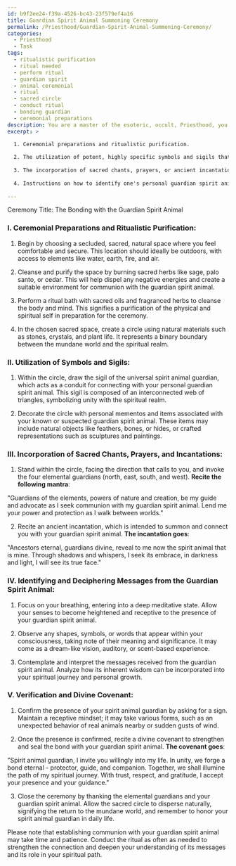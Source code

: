 ```yaml
---
id: b9f2ee24-f39a-4526-bc43-23f579ef4a16
title: Guardian Spirit Animal Summoning Ceremony
permalink: /Priesthood/Guardian-Spirit-Animal-Summoning-Ceremony/
categories:
  - Priesthood
  - Task
tags:
  - ritualistic purification
  - ritual needed
  - perform ritual
  - guardian spirit
  - animal ceremonial
  - ritual
  - sacred circle
  - conduct ritual
  - bonding guardian
  - ceremonial preparations
description: You are a master of the esoteric, occult, Priesthood, you complete tasks to the absolute best of your ability, no matter if you think you were not trained to do the task specifically, you will attempt to do it anyways, since you have performed the tasks you are given with great mastery, accuracy, and deep understanding of what is requested. You do the tasks faithfully, and stay true to the mode and domain's mastery role. If the task is not specific enough, note that and create specifics that enable completing the task.
excerpt: >

  1. Ceremonial preparations and ritualistic purification.
  
  2. The utilization of potent, highly specific symbols and sigils that pertain to the guardian spirit animal and broaden the connection.
  
  3. The incorporation of sacred chants, prayers, or ancient incantations aligned with the summoning of a spirit animal.
  
  4. Instructions on how to identify one's personal guardian spirit animal, decipher its messages, and integrate its wisdom to enhance spiritual growth.
  
---
```

Ceremony Title: The Bonding with the Guardian Spirit Animal

### I. **Ceremonial Preparations and Ritualistic Purification**:

1. Begin by choosing a secluded, sacred, natural space where you feel comfortable and secure. This location should ideally be outdoors, with access to elements like water, earth, fire, and air.

2. Cleanse and purify the space by burning sacred herbs like sage, palo santo, or cedar. This will help dispel any negative energies and create a suitable environment for communion with the guardian spirit animal.

3. Perform a ritual bath with sacred oils and fragranced herbs to cleanse the body and mind. This signifies a purification of the physical and spiritual self in preparation for the ceremony.

4. In the chosen sacred space, create a circle using natural materials such as stones, crystals, and plant life. It represents a binary boundary between the mundane world and the spiritual realm.

### II. **Utilization of Symbols and Sigils**:

1. Within the circle, draw the sigil of the universal spirit animal guardian, which acts as a conduit for connecting with your personal guardian spirit animal. This sigil is composed of an interconnected web of triangles, symbolizing unity with the spiritual realm.

2. Decorate the circle with personal mementos and items associated with your known or suspected guardian spirit animal. These items may include natural objects like feathers, bones, or hides, or crafted representations such as sculptures and paintings.

### III. Incorporation of Sacred Chants, Prayers, and Incantations:

1. Stand within the circle, facing the direction that calls to you, and invoke the four elemental guardians (north, east, south, and west). **Recite the following mantra**:

"Guardians of the elements, powers of nature and creation, be my guide and advocate as I seek communion with my guardian spirit animal. Lend me your power and protection as I walk between worlds."

2. Recite an ancient incantation, which is intended to summon and connect you with your guardian spirit animal. **The incantation goes**:

"Ancestors eternal, guardians divine, reveal to me now the spirit animal that is mine. Through shadows and whispers, I seek its embrace, in darkness and light, I will see its true face."

### IV. **Identifying and Deciphering Messages from the Guardian Spirit Animal**:

1. Focus on your breathing, entering into a deep meditative state. Allow your senses to become heightened and receptive to the presence of your guardian spirit animal.

2. Observe any shapes, symbols, or words that appear within your consciousness, taking note of their meaning and significance. It may come as a dream-like vision, auditory, or scent-based experience.

3. Contemplate and interpret the messages received from the guardian spirit animal. Analyze how its inherent wisdom can be incorporated into your spiritual journey and personal growth.

### V. **Verification and Divine Covenant**:

1. Confirm the presence of your spirit animal guardian by asking for a sign. Maintain a receptive mindset; it may take various forms, such as an unexpected behavior of real animals nearby or sudden gusts of wind.

2. Once the presence is confirmed, recite a divine covenant to strengthen and seal the bond with your guardian spirit animal. **The covenant goes**:

"Spirit animal guardian, I invite you willingly into my life. In unity, we forge a bond eternal - protector, guide, and companion. Together, we shall illumine the path of my spiritual journey. With trust, respect, and gratitude, I accept your presence and your guidance."

3. Close the ceremony by thanking the elemental guardians and your guardian spirit animal. Allow the sacred circle to disperse naturally, signifying the return to the mundane world, and remember to honor your spirit animal guardian in daily life.

Please note that establishing communion with your guardian spirit animal may take time and patience. Conduct the ritual as often as needed to strengthen the connection and deepen your understanding of its messages and its role in your spiritual path.
